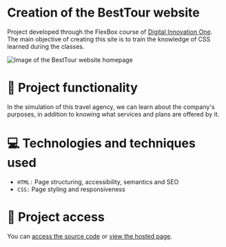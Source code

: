 # Creation of the BestTour website
Project developed through the FlexBox course of [Digital Innovation One](https://www.dio.me/). The main objective of creating this site is to train the knowledge of CSS learned during the classes.

![Image of the BestTour website homepage](https://user-images.githubusercontent.com/96635074/191940905-6da7ca58-946b-4f86-90f5-f2314a242941.png)

# 🔨 Project functionality
In the simulation of this travel agency, we can learn about the company's purposes, in addition to knowing what services and plans are offered by it.

# 💻 Technologies and techniques used 
* `HTML:` Page structuring, accessibility, semantics and SEO
* `CSS:` Page styling and responsiveness

# 📁 Project access
You can [access the source code](https://github.com/ArturColen/BestTour) or [view the hosted page](https://arturcolen.github.io/BestTour).
